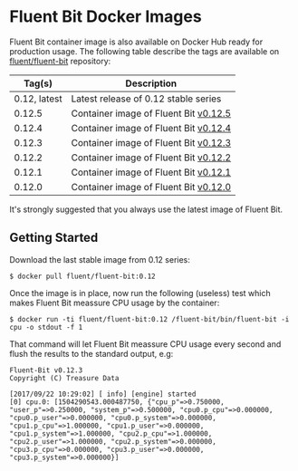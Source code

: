 # Fluent Bit Docker Images

Fluent Bit container image is also available on Docker Hub ready for production usage. The following table describe the tags are available on [fluent/fluent-bit](https://hub.docker.com/r/fluent/fluent-bit/) repository:

| Tag(s)       | Description                                                                        |
|--------------|------------------------------------------------------------------------------------|
| 0.12, latest | Latest release of 0.12 stable series                                               |
| 0.12.5       | Container image of Fluent Bit [v0.12.5](http://fluentbit.io/announcements/v0.12.5) |
| 0.12.4       | Container image of Fluent Bit [v0.12.4](http://fluentbit.io/announcements/v0.12.4) |
| 0.12.3       | Container image of Fluent Bit [v0.12.3](http://fluentbit.io/announcements/v0.12.3) |
| 0.12.2       | Container image of Fluent Bit [v0.12.2](http://fluentbit.io/announcements/v0.12.2) |
| 0.12.1       | Container image of Fluent Bit [v0.12.1](http://fluentbit.io/announcements/v0.12.1) |
| 0.12.0       | Container image of Fluent Bit [v0.12.0](http://fluentbit.io/announcements/v0.12.0) |

It's strongly suggested that you always use the latest image of Fluent Bit.

## Getting Started

Download the last stable image from 0.12 series:

```
$ docker pull fluent/fluent-bit:0.12
```

Once the image is in place, now run the following (useless) test which makes Fluent Bit meassure CPU usage by the container:

```
$ docker run -ti fluent/fluent-bit:0.12 /fluent-bit/bin/fluent-bit -i cpu -o stdout -f 1
```

That command will let Fluent Bit meassure CPU usage every second and flush the results to the standard output, e.g:


```
Fluent-Bit v0.12.3
Copyright (C) Treasure Data

[2017/09/22 10:29:02] [ info] [engine] started
[0] cpu.0: [1504290543.000487750, {"cpu_p"=>0.750000, "user_p"=>0.250000, "system_p"=>0.500000, "cpu0.p_cpu"=>0.000000, "cpu0.p_user"=>0.000000, "cpu0.p_system"=>0.000000, "cpu1.p_cpu"=>1.000000, "cpu1.p_user"=>0.000000, "cpu1.p_system"=>1.000000, "cpu2.p_cpu"=>1.000000, "cpu2.p_user"=>1.000000, "cpu2.p_system"=>0.000000, "cpu3.p_cpu"=>0.000000, "cpu3.p_user"=>0.000000, "cpu3.p_system"=>0.000000}]
```
